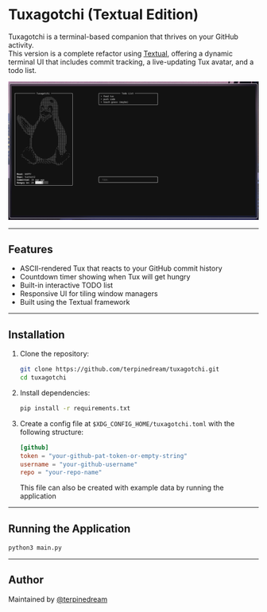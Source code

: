 # Tuxagotchi (Textual Edition)

Tuxagotchi is a terminal-based companion that thrives on your GitHub activity.  
This version is a complete refactor using [Textual](https://textual.textualize.io/), offering a dynamic terminal UI that includes commit tracking, a live-updating Tux avatar, and a todo list.

![Screenshot](screenshots/textural/screenshot_05082025_032437.jpg)

---

## Features

- ASCII-rendered Tux that reacts to your GitHub commit history
- Countdown timer showing when Tux will get hungry
- Built-in interactive TODO list
- Responsive UI for tiling window managers
- Built using the Textual framework

---

## Installation

1. Clone the repository:
   ```bash
   git clone https://github.com/terpinedream/tuxagotchi.git
   cd tuxagotchi
   ```

2. Install dependencies:
   ```bash
   pip install -r requirements.txt
   ```

3. Create a config file at `$XDG_CONFIG_HOME/tuxagotchi.toml` with the following structure:
    ```toml
    [github]
    token = "your-github-pat-token-or-empty-string"
    username = "your-github-username"
    repo = "your-repo-name"
    ```
    This file can also be created with example data by running the application
---

## Running the Application

```bash
python3 main.py
```

---

## Author

Maintained by [@terpinedream](https://github.com/terpinedream)
